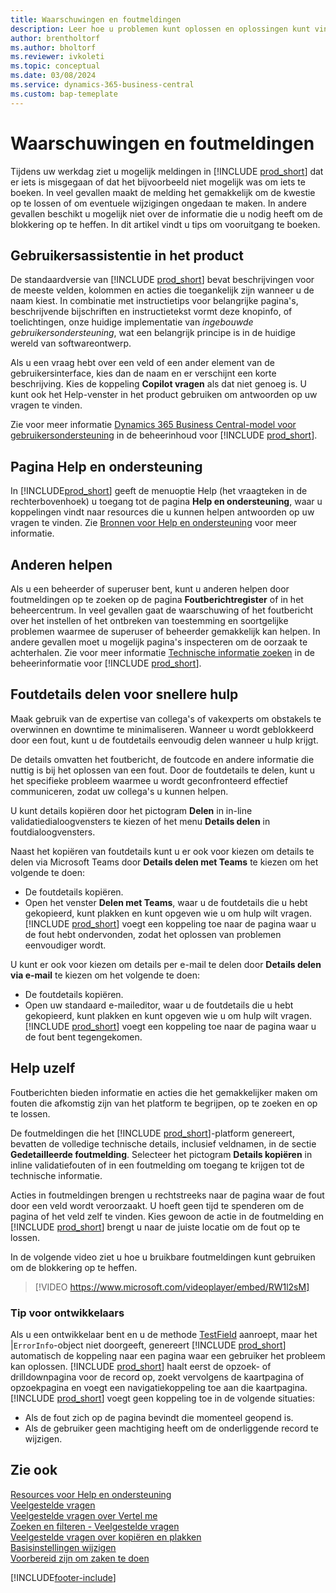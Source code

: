 ```yaml
---
title: Waarschuwingen en foutmeldingen
description: Leer hoe u problemen kunt oplossen en oplossingen kunt vinden voor foutmeldingen wanneer u in Business Central werkt.
author: brentholtorf
ms.author: bholtorf
ms.reviewer: ivkoleti
ms.topic: conceptual
ms.date: 03/08/2024
ms.service: dynamics-365-business-central
ms.custom: bap-temeplate
---
```

# Waarschuwingen en foutmeldingen

Tijdens uw werkdag ziet u mogelijk meldingen in [!INCLUDE [prod_short](includes/prod_short.md)] dat er iets is misgegaan of dat het bijvoorbeeld niet mogelijk was om iets te boeken. In veel gevallen maakt de melding het gemakkelijk om de kwestie op te lossen of om eventuele wijzigingen ongedaan te maken. In andere gevallen beschikt u mogelijk niet over de informatie die u nodig heeft om de blokkering op te heffen. In dit artikel vindt u tips om vooruitgang te boeken.  

## Gebruikersassistentie in het product

De standaardversie van [!INCLUDE [prod_short](includes/prod_short.md)] bevat beschrijvingen voor de meeste velden, kolommen en acties die toegankelijk zijn wanneer u de naam kiest. In combinatie met instructietips voor belangrijke pagina's, beschrijvende bijschriften en instructietekst vormt deze knopinfo, of toelichtingen, onze huidige implementatie van *ingebouwde gebruikersondersteuning*, wat een belangrijk principe is in de huidige wereld van softwareontwerp.  

Als u een vraag hebt over een veld of een ander element van de gebruikersinterface, kies dan de naam en er verschijnt een korte beschrijving. Kies de koppeling **Copilot vragen** als dat niet genoeg is. U kunt ook het Help-venster in het product gebruiken om antwoorden op uw vragen te vinden.  

Zie voor meer informatie [Dynamics 365 Business Central-model voor gebruikersondersteuning](/dynamics365/business-central/dev-itpro/user-assistance) in de beheerinhoud voor [!INCLUDE [prod_short](includes/prod_short.md)].  

## Pagina Help en ondersteuning

In [!INCLUDE[prod_short](includes/prod_short.md)] geeft de menuoptie Help (het vraagteken in de rechterbovenhoek) u toegang tot de pagina **Help en ondersteuning**, waar u koppelingen vindt naar resources die u kunnen helpen antwoorden op uw vragen te vinden. Zie [Bronnen voor Help en ondersteuning](product-help-and-support.md) voor meer informatie.  

## Anderen helpen

Als u een beheerder of superuser bent, kunt u anderen helpen door foutmeldingen op te zoeken op de pagina **Foutberichtregister** of in het beheercentrum. In veel gevallen gaat de waarschuwing of het foutbericht over het instellen of het ontbreken van toestemming en soortgelijke problemen waarmee de superuser of beheerder gemakkelijk kan helpen. In andere gevallen moet u mogelijk pagina's inspecteren om de oorzaak te achterhalen. Zie voor meer informatie [Technische informatie zoeken](/dynamics365/business-central/dev-itpro/administration/manage-technical-support#finding-technical-information) in de beheerinformatie voor [!INCLUDE [prod_short](includes/prod_short.md)].  

## Foutdetails delen voor snellere hulp

Maak gebruik van de expertise van collega's of vakexperts om obstakels te overwinnen en downtime te minimaliseren. Wanneer u wordt geblokkeerd door een fout, kunt u de foutdetails eenvoudig delen wanneer u hulp krijgt.

De details omvatten het foutbericht, de foutcode en andere informatie die nuttig is bij het oplossen van een fout. Door de foutdetails te delen, kunt u het specifieke probleem waarmee u wordt geconfronteerd effectief communiceren, zodat uw collega's u kunnen helpen.  

U kunt details kopiëren door het pictogram **Delen** in in-line validatiedialoogvensters te kiezen of het menu **Details delen** in foutdialoogvensters.  

Naast het kopiëren van foutdetails kunt u er ook voor kiezen om details te delen via Microsoft Teams door **Details delen met Teams** te kiezen om het volgende te doen:

* De foutdetails kopiëren.
* Open het venster **Delen met Teams**, waar u de foutdetails die u hebt gekopieerd, kunt plakken en kunt opgeven wie u om hulp wilt vragen. [!INCLUDE [prod_short](includes/prod_short.md)] voegt een koppeling toe naar de pagina waar u de fout hebt ondervonden, zodat het oplossen van problemen eenvoudiger wordt.

U kunt er ook voor kiezen om details per e-mail te delen door **Details delen via e-mail** te kiezen om het volgende te doen:

* De foutdetails kopiëren.
* Open uw standaard e-maileditor, waar u de foutdetails die u hebt gekopieerd, kunt plakken en kunt opgeven wie u om hulp wilt vragen. [!INCLUDE [prod_short](includes/prod_short.md)] voegt een koppeling toe naar de pagina waar u de fout bent tegengekomen.

## Help uzelf

Foutberichten bieden informatie en acties die het gemakkelijker maken om fouten die afkomstig zijn van het platform te begrijpen, op te zoeken en op te lossen.

De foutmeldingen die het [!INCLUDE [prod_short](includes/prod_short.md)]-platform genereert, bevatten de volledige technische details, inclusief veldnamen, in de sectie **Gedetailleerde foutmelding**. Selecteer het pictogram **Details kopiëren** in inline validatiefouten of in een foutmelding om toegang te krijgen tot de technische informatie.

Acties in foutmeldingen brengen u rechtstreeks naar de pagina waar de fout door een veld wordt veroorzaakt. U hoeft geen tijd te spenderen om de pagina of het veld zelf te vinden. Kies gewoon de actie in de foutmelding en [!INCLUDE [prod_short](includes/prod_short.md)] brengt u naar de juiste locatie om de fout op te lossen.

In de volgende video ziet u hoe u bruikbare foutmeldingen kunt gebruiken om de blokkering op te heffen.

> [!VIDEO https://www.microsoft.com/videoplayer/embed/RW1l2sM]

### Tip voor ontwikkelaars

Als u een ontwikkelaar bent en u de methode [TestField](/dynamics365/business-central/dev-itpro/developer/methods-auto/record/record-testfield-joker-joker-errorinfo-method) aanroept, maar het |`ErrorInfo`-object niet doorgeeft, genereert [!INCLUDE [prod_short](includes/prod_short.md)] automatisch de koppeling naar een pagina waar een gebruiker het probleem kan oplossen. [!INCLUDE [prod_short](includes/prod_short.md)] haalt eerst de opzoek- of drilldownpagina voor de record op, zoekt vervolgens de kaartpagina of opzoekpagina en voegt een navigatiekoppeling toe aan die kaartpagina. [!INCLUDE [prod_short](includes/prod_short.md)] voegt geen koppeling toe in de volgende situaties:

* Als de fout zich op de pagina bevindt die momenteel geopend is.
* Als de gebruiker geen machtiging heeft om de onderliggende record te wijzigen.

## Zie ook

[Resources voor Help en ondersteuning](product-help-and-support.md)  
[Veelgestelde vragen](across-faq.yml)  
[Veelgestelde vragen over Vertel me](ui-search-faq.md)  
[Zoeken en filteren - Veelgestelde vragen](ui-search-filter-faq.yml)  
[Veelgestelde vragen over kopiëren en plakken](faq-copy-paste.yml)  
[Basisinstellingen wijzigen](ui-change-basic-settings.md)  
[Voorbereid zijn om zaken te doen](ui-get-ready-business.md)  

[!INCLUDE[footer-include](includes/footer-banner.md)]
